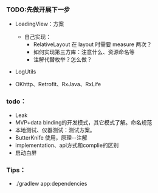 ### TODO:先做开展下一步
* LoadingView：方案
    * 自己实现：
        * RelativeLayout 在 layout 时需要 measure 两次？
        * 如何实现第三方库：注意什么、资源命名等
        * 注解代替枚举？怎么做？

* LogUtils
* OKhttp、Retrofit、RxJava、RxLife


### todo：
* Leak
* MVP+data binding的开发模式，其它模式了解。命名规范
* 本地测试、仪器测试：测试方案。
* ButterKnife 使用，原理--注解
* implementation、api方式和complie的区别
* 启动白屏

### Tips：
* ./gradlew app:dependencies 